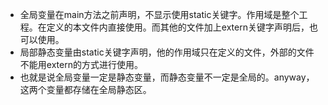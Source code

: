 
* 全局变量在main方法之前声明，不显示使用static关键字。作用域是整个工程。在定义的本文件内直接使用。而其他的文件加上extern关键字声明后，也可以使用。
* 局部静态变量由static关键字声明，他的作用域只在定义的文件，外部的文件不能用extern的方式进行使用。
* 也就是说全局变量一定是静态变量，而静态变量不一定是全局的。anyway，这两个变量都存储在全局静态区。